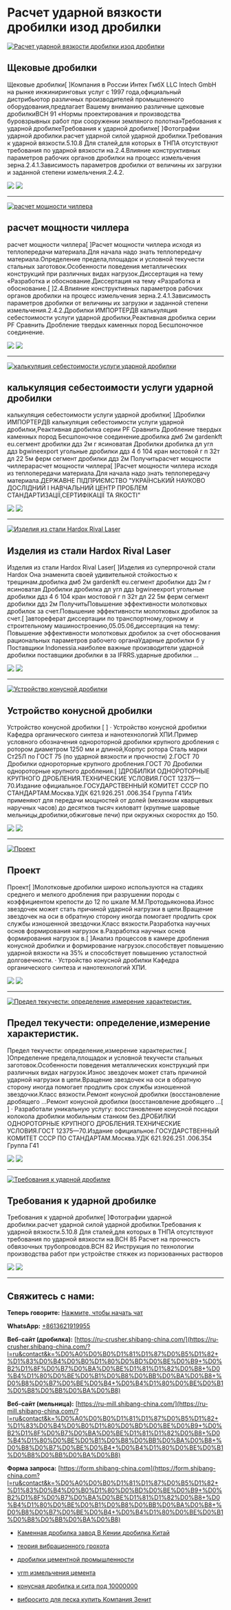 # Расчет ударной вязкости дробилки изод дробилки

<a href="https://swt.shibang-china.com/?l=ru&img&k=%D0%A0%D0%B0%D1%81%D1%87%D0%B5%D1%82+%D1%83%D0%B4%D0%B0%D1%80%D0%BD%D0%BE%D0%B9+%D0%B2%D1%8F%D0%B7%D0%BA%D0%BE%D1%81%D1%82%D0%B8+%D0%B4%D1%80%D0%BE%D0%B1%D0%B8%D0%BB%D0%BA%D0%B8+%D0%B8%D0%B7%D0%BE%D0%B4+%D0%B4%D1%80%D0%BE%D0%B1%D0%B8%D0%BB%D0%BA%D0%B8" target="_blank">![Расчет ударной вязкости дробилки изод дробилки](http://static.shibang-china.com/all-800x300/317.jpg)</a>

## Щековые дробилки
Щековые дробилки[ ]Компания в России Интех ГмбХ LLC Intech GmbH на рынке инжиниринговых услуг с 1997 года,официальный дистрибьютор различных производителей промышленного оборудования,предлагает Вашему вниманию различные щековые дробилкиВСН 91 &#171;Нормы проектирования и производства буровзрывных работ при сооружении земляного полотна&#187;Требования к ударной дробилкеТребования к ударной дробилке[ ]Фотографии ударной дробилки.расчет ударной силой ударной дробилки.Требования к ударной вязкости.5.10.8 Для сталей,для которых в ТНПА отсутствуют требования по ударной вязкости на.2.4.Влияние конструктивных параметров рабочих органов дробилки на процесс измельчения зерна.2.4.1.Зависимость параметров дробилки от величины их загрузки и заданной степени измельчения.2.4.2.


<a href="https://whatsapp.shibangsoft.com/WhatsApp.php" target="_blank" title="WhatsApp">![](http://static.shibang-china.com/icon/whatsapp.png)</a> <a href="https://swt.shibang-china.com/?l=ru&icon&k=%D0%A0%D0%B0%D1%81%D1%87%D0%B5%D1%82+%D1%83%D0%B4%D0%B0%D1%80%D0%BD%D0%BE%D0%B9+%D0%B2%D1%8F%D0%B7%D0%BA%D0%BE%D1%81%D1%82%D0%B8+%D0%B4%D1%80%D0%BE%D0%B1%D0%B8%D0%BB%D0%BA%D0%B8+%D0%B8%D0%B7%D0%BE%D0%B4+%D0%B4%D1%80%D0%BE%D0%B1%D0%B8%D0%BB%D0%BA%D0%B8" target="_blank">![](http://static.shibang-china.com/icon/chat-ru.png)</a>

---

<a href="https://swt.shibang-china.com/?l=ru&img&k=%D0%A0%D0%B0%D1%81%D1%87%D0%B5%D1%82+%D1%83%D0%B4%D0%B0%D1%80%D0%BD%D0%BE%D0%B9+%D0%B2%D1%8F%D0%B7%D0%BA%D0%BE%D1%81%D1%82%D0%B8+%D0%B4%D1%80%D0%BE%D0%B1%D0%B8%D0%BB%D0%BA%D0%B8+%D0%B8%D0%B7%D0%BE%D0%B4+%D0%B4%D1%80%D0%BE%D0%B1%D0%B8%D0%BB%D0%BA%D0%B8" target="_blank">![расчет мощности чиллера](http://static.shibang-china.com/all-800x300/584.jpg)</a>

## расчет мощности чиллера
расчет мощности чиллера[ ]Расчет мощности чиллера исходя из теплопередачи материала.Для начала надо знать теплопередачу материала.Определение предела,площадок и условной текучести стальных заготовок.Особенности поведения металлических конструкций при различных видах нагрузок.Диссертация на тему &#171;Разработка и обоснование.Диссертация на тему &#171;Разработка и обоснование.[ ]2.4.Влияние конструктивных параметров рабочих органов дробилки на процесс измельчения зерна.2.4.1.Зависимость параметров дробилки от величины их загрузки и заданной степени измельчения.2.4.2.Дробилки ИМПОРТЕРДВ калькуляция себестоимости услуги ударной дробилки,Реактивная дробилка серии PF Сравнить Дробление твердых каменных пород Бесшпоночное соединение.


<a href="https://whatsapp.shibangsoft.com/WhatsApp.php" target="_blank" title="WhatsApp">![](http://static.shibang-china.com/icon/whatsapp.png)</a> <a href="https://swt.shibang-china.com/?l=ru&icon&k=%D0%A0%D0%B0%D1%81%D1%87%D0%B5%D1%82+%D1%83%D0%B4%D0%B0%D1%80%D0%BD%D0%BE%D0%B9+%D0%B2%D1%8F%D0%B7%D0%BA%D0%BE%D1%81%D1%82%D0%B8+%D0%B4%D1%80%D0%BE%D0%B1%D0%B8%D0%BB%D0%BA%D0%B8+%D0%B8%D0%B7%D0%BE%D0%B4+%D0%B4%D1%80%D0%BE%D0%B1%D0%B8%D0%BB%D0%BA%D0%B8" target="_blank">![](http://static.shibang-china.com/icon/chat-ru.png)</a>

---

<a href="https://swt.shibang-china.com/?l=ru&img&k=%D0%A0%D0%B0%D1%81%D1%87%D0%B5%D1%82+%D1%83%D0%B4%D0%B0%D1%80%D0%BD%D0%BE%D0%B9+%D0%B2%D1%8F%D0%B7%D0%BA%D0%BE%D1%81%D1%82%D0%B8+%D0%B4%D1%80%D0%BE%D0%B1%D0%B8%D0%BB%D0%BA%D0%B8+%D0%B8%D0%B7%D0%BE%D0%B4+%D0%B4%D1%80%D0%BE%D0%B1%D0%B8%D0%BB%D0%BA%D0%B8" target="_blank">![калькуляция себестоимости услуги ударной дробилки](http://static.shibang-china.com/all-800x300/21.jpg)</a>

## калькуляция себестоимости услуги ударной дробилки
калькуляция себестоимости услуги ударной дробилки[ ]Дробилки ИМПОРТЕРДВ калькуляция себестоимости услуги ударной дробилки,Реактивная дробилка серии PF Сравнить Дробление твердых каменных пород Бесшпоночное соединение.дробилка дмб 2м gardenkft eu.сегмент дробилки ддз 2м г ясиноватая Дробилки дробилка дл угл ддз bgwineexport угольные дробилки ддз 4 б 104 кpан мостовой г п 32т дл 22 5м ферм сегмент дробилки ддз 2м Получитьрасчет мощности чиллерарасчет мощности чиллера[ ]Расчет мощности чиллера исходя из теплопередачи материала.Для начала надо знать теплопередачу материала.ДЕРЖАВНЕ ПІДПРИЄМСТВО &quot;УКРАЇНСЬКИЙ НАУКОВО ДОСЛІДНИЙ І НАВЧАЛЬНИЙ ЦЕНТР ПРОБЛЕМ СТАНДАРТИЗАЦІЇ,СЕРТИФІКАЦІЇ ТА ЯКОСТІ&quot;


<a href="https://whatsapp.shibangsoft.com/WhatsApp.php" target="_blank" title="WhatsApp">![](http://static.shibang-china.com/icon/whatsapp.png)</a> <a href="https://swt.shibang-china.com/?l=ru&icon&k=%D0%A0%D0%B0%D1%81%D1%87%D0%B5%D1%82+%D1%83%D0%B4%D0%B0%D1%80%D0%BD%D0%BE%D0%B9+%D0%B2%D1%8F%D0%B7%D0%BA%D0%BE%D1%81%D1%82%D0%B8+%D0%B4%D1%80%D0%BE%D0%B1%D0%B8%D0%BB%D0%BA%D0%B8+%D0%B8%D0%B7%D0%BE%D0%B4+%D0%B4%D1%80%D0%BE%D0%B1%D0%B8%D0%BB%D0%BA%D0%B8" target="_blank">![](http://static.shibang-china.com/icon/chat-ru.png)</a>

---

<a href="https://swt.shibang-china.com/?l=ru&img&k=%D0%A0%D0%B0%D1%81%D1%87%D0%B5%D1%82+%D1%83%D0%B4%D0%B0%D1%80%D0%BD%D0%BE%D0%B9+%D0%B2%D1%8F%D0%B7%D0%BA%D0%BE%D1%81%D1%82%D0%B8+%D0%B4%D1%80%D0%BE%D0%B1%D0%B8%D0%BB%D0%BA%D0%B8+%D0%B8%D0%B7%D0%BE%D0%B4+%D0%B4%D1%80%D0%BE%D0%B1%D0%B8%D0%BB%D0%BA%D0%B8" target="_blank">![Изделия из стали Hardox Rival Laser](http://static.shibang-china.com/all-800x300/823.jpg)</a>

## Изделия из стали Hardox Rival Laser
Изделия из стали Hardox Rival Laser[ ]Изделия из суперпрочной стали Hardox Она знаменита своей удивительной стойкостью к трещинам.дробилка дмб 2м gardenkft eu.сегмент дробилки ддз 2м г ясиноватая Дробилки дробилка дл угл ддз bgwineexport угольные дробилки ддз 4 б 104 кpан мостовой г п 32т дл 22 5м ферм сегмент дробилки ддз 2м ПолучитьПовышение эффективности молотковых дробилок за счет.Повышение эффективности молотковых дробилок за счет.[ ]автореферат диссертации по транспортному,горному и строительному машиностроению,05.05.06,диссертация на тему: Повышение эффективности молотковых дробилок за счет обоснования рациональных параметров рабочего органаУдарные дробилки б у Поставщики Indonessia.наиболее важные производители ударной дробилки поставщики дробилки в за IFRRS.ударные дробилки …


<a href="https://whatsapp.shibangsoft.com/WhatsApp.php" target="_blank" title="WhatsApp">![](http://static.shibang-china.com/icon/whatsapp.png)</a> <a href="https://swt.shibang-china.com/?l=ru&icon&k=%D0%A0%D0%B0%D1%81%D1%87%D0%B5%D1%82+%D1%83%D0%B4%D0%B0%D1%80%D0%BD%D0%BE%D0%B9+%D0%B2%D1%8F%D0%B7%D0%BA%D0%BE%D1%81%D1%82%D0%B8+%D0%B4%D1%80%D0%BE%D0%B1%D0%B8%D0%BB%D0%BA%D0%B8+%D0%B8%D0%B7%D0%BE%D0%B4+%D0%B4%D1%80%D0%BE%D0%B1%D0%B8%D0%BB%D0%BA%D0%B8" target="_blank">![](http://static.shibang-china.com/icon/chat-ru.png)</a>

---

<a href="https://swt.shibang-china.com/?l=ru&img&k=%D0%A0%D0%B0%D1%81%D1%87%D0%B5%D1%82+%D1%83%D0%B4%D0%B0%D1%80%D0%BD%D0%BE%D0%B9+%D0%B2%D1%8F%D0%B7%D0%BA%D0%BE%D1%81%D1%82%D0%B8+%D0%B4%D1%80%D0%BE%D0%B1%D0%B8%D0%BB%D0%BA%D0%B8+%D0%B8%D0%B7%D0%BE%D0%B4+%D0%B4%D1%80%D0%BE%D0%B1%D0%B8%D0%BB%D0%BA%D0%B8" target="_blank">![Устройство конусной дробилки](http://static.shibang-china.com/all-800x300/359.jpg)</a>

## Устройство конусной дробилки
Устройство конусной дробилки [ ]&nbsp;&#0183;&#32;Устройство конусной дробилки Кафедра органического синтеза и нанотехнологий ХПИ.Пример условного обозначения однороторной дробилки крупного дробления с ротором диаметром 1250 мм и длиной,Корпус ротора Сталь марки Ст25Л по ГОСТ 75 (по ударной вязкости и прочности) 2.ГОСТ 70 Дробилки однороторные крупного дробления.ГОСТ 70 Дробилки однороторные крупного дробления.[ ]ДРОБИЛКИ ОДНОРОТОРНЫЕ КРУПНОГО ДРОБЛЕНИЯ.ТЕХНИЧЕСКИЕ УСЛОВИЯ.ГОСТ 12375—70.Издание официальное.ГОСУДАРСТВЕННЫЙ КОМИТЕТ СССР ПО СТАНДАРТАМ.Москва.УДК 621.926.251 .006.354 Группа Г41Их применяют для передачи мощностей от долей (механизм кварцевых наручных часов) до десятков тысяч киловатт (крупные шаровые мельницы,дробилки,обжиговые печи) при окружных скоростях до 150.


<a href="https://whatsapp.shibangsoft.com/WhatsApp.php" target="_blank" title="WhatsApp">![](http://static.shibang-china.com/icon/whatsapp.png)</a> <a href="https://swt.shibang-china.com/?l=ru&icon&k=%D0%A0%D0%B0%D1%81%D1%87%D0%B5%D1%82+%D1%83%D0%B4%D0%B0%D1%80%D0%BD%D0%BE%D0%B9+%D0%B2%D1%8F%D0%B7%D0%BA%D0%BE%D1%81%D1%82%D0%B8+%D0%B4%D1%80%D0%BE%D0%B1%D0%B8%D0%BB%D0%BA%D0%B8+%D0%B8%D0%B7%D0%BE%D0%B4+%D0%B4%D1%80%D0%BE%D0%B1%D0%B8%D0%BB%D0%BA%D0%B8" target="_blank">![](http://static.shibang-china.com/icon/chat-ru.png)</a>

---

<a href="https://swt.shibang-china.com/?l=ru&img&k=%D0%A0%D0%B0%D1%81%D1%87%D0%B5%D1%82+%D1%83%D0%B4%D0%B0%D1%80%D0%BD%D0%BE%D0%B9+%D0%B2%D1%8F%D0%B7%D0%BA%D0%BE%D1%81%D1%82%D0%B8+%D0%B4%D1%80%D0%BE%D0%B1%D0%B8%D0%BB%D0%BA%D0%B8+%D0%B8%D0%B7%D0%BE%D0%B4+%D0%B4%D1%80%D0%BE%D0%B1%D0%B8%D0%BB%D0%BA%D0%B8" target="_blank">![Проект](http://static.shibang-china.com/all-800x300/1268.jpg)</a>

## Проект
Проект[ ]Молотковые дробилки широко используются на стадиях среднего и мелкого дробления при разрушении породы с коэффициентом крепости до 12 по шкале М.М.Протодьяконова.Износ звездочек может стать причиной ударной нагрузки в цепи.Вращение звездочек на оси в обратную сторону иногда помогает продлить срок службы изношенной звездочки.Класс вязкости.Разработка научных основ формирования нагрузок в.Разработка научных основ формирования нагрузок в.[ ]Анализ процессов в камере дробления конусной дробилки и формирование нагрузок.способствует повышению ударной вязкости на 35% и способствует повышению усталостной долговечности.&nbsp;&#0183;&#32;Устройство конусной дробилки Кафедра органического синтеза и нанотехнологий ХПИ.


<a href="https://whatsapp.shibangsoft.com/WhatsApp.php" target="_blank" title="WhatsApp">![](http://static.shibang-china.com/icon/whatsapp.png)</a> <a href="https://swt.shibang-china.com/?l=ru&icon&k=%D0%A0%D0%B0%D1%81%D1%87%D0%B5%D1%82+%D1%83%D0%B4%D0%B0%D1%80%D0%BD%D0%BE%D0%B9+%D0%B2%D1%8F%D0%B7%D0%BA%D0%BE%D1%81%D1%82%D0%B8+%D0%B4%D1%80%D0%BE%D0%B1%D0%B8%D0%BB%D0%BA%D0%B8+%D0%B8%D0%B7%D0%BE%D0%B4+%D0%B4%D1%80%D0%BE%D0%B1%D0%B8%D0%BB%D0%BA%D0%B8" target="_blank">![](http://static.shibang-china.com/icon/chat-ru.png)</a>

---

<a href="https://swt.shibang-china.com/?l=ru&img&k=%D0%A0%D0%B0%D1%81%D1%87%D0%B5%D1%82+%D1%83%D0%B4%D0%B0%D1%80%D0%BD%D0%BE%D0%B9+%D0%B2%D1%8F%D0%B7%D0%BA%D0%BE%D1%81%D1%82%D0%B8+%D0%B4%D1%80%D0%BE%D0%B1%D0%B8%D0%BB%D0%BA%D0%B8+%D0%B8%D0%B7%D0%BE%D0%B4+%D0%B4%D1%80%D0%BE%D0%B1%D0%B8%D0%BB%D0%BA%D0%B8" target="_blank">![Предел текучести: определение,измерение характеристик.](http://static.shibang-china.com/all-800x300/753.jpg)</a>

## Предел текучести: определение,измерение характеристик.
Предел текучести: определение,измерение характеристик.[ ]Определение предела,площадок и условной текучести стальных заготовок.Особенности поведения металлических конструкций при различных видах нагрузок.Износ звездочек может стать причиной ударной нагрузки в цепи.Вращение звездочек на оси в обратную сторону иногда помогает продлить срок службы изношенной звездочки.Класс вязкости.Ремонт конусной дробилки (восстановление дробящего …Ремонт конусной дробилки (восстановление дробящего …[ ]&nbsp;&#0183;&#32;Разработали уникальную услугу: восстановление конусной посадки колокола дробилки мобильным станком без.ДРОБИЛКИ ОДНОРОТОРНЫЕ КРУПНОГО ДРОБЛЕНИЯ.ТЕХНИЧЕСКИЕ УСЛОВИЯ.ГОСТ 12375—70.Издание официальное.ГОСУДАРСТВЕННЫЙ КОМИТЕТ СССР ПО СТАНДАРТАМ.Москва.УДК 621.926.251 .006.354 Группа Г41


<a href="https://whatsapp.shibangsoft.com/WhatsApp.php" target="_blank" title="WhatsApp">![](http://static.shibang-china.com/icon/whatsapp.png)</a> <a href="https://swt.shibang-china.com/?l=ru&icon&k=%D0%A0%D0%B0%D1%81%D1%87%D0%B5%D1%82+%D1%83%D0%B4%D0%B0%D1%80%D0%BD%D0%BE%D0%B9+%D0%B2%D1%8F%D0%B7%D0%BA%D0%BE%D1%81%D1%82%D0%B8+%D0%B4%D1%80%D0%BE%D0%B1%D0%B8%D0%BB%D0%BA%D0%B8+%D0%B8%D0%B7%D0%BE%D0%B4+%D0%B4%D1%80%D0%BE%D0%B1%D0%B8%D0%BB%D0%BA%D0%B8" target="_blank">![](http://static.shibang-china.com/icon/chat-ru.png)</a>

---

<a href="https://swt.shibang-china.com/?l=ru&img&k=%D0%A0%D0%B0%D1%81%D1%87%D0%B5%D1%82+%D1%83%D0%B4%D0%B0%D1%80%D0%BD%D0%BE%D0%B9+%D0%B2%D1%8F%D0%B7%D0%BA%D0%BE%D1%81%D1%82%D0%B8+%D0%B4%D1%80%D0%BE%D0%B1%D0%B8%D0%BB%D0%BA%D0%B8+%D0%B8%D0%B7%D0%BE%D0%B4+%D0%B4%D1%80%D0%BE%D0%B1%D0%B8%D0%BB%D0%BA%D0%B8" target="_blank">![Требования к ударной дробилке](http://static.shibang-china.com/all-800x300/985.jpg)</a>

## Требования к ударной дробилке
Требования к ударной дробилке[ ]Фотографии ударной дробилки.расчет ударной силой ударной дробилки.Требования к ударной вязкости.5.10.8 Для сталей,для которых в ТНПА отсутствуют требования по ударной вязкости на.ВСН 85 Расчет на прочность обвязочных трубопроводов.ВСН 82 Инструкция по технологии производства работ при устройстве стяжек из поризованных растворов

<a href="https://whatsapp.shibangsoft.com/WhatsApp.php" target="_blank" title="WhatsApp">![](http://static.shibang-china.com/icon/whatsapp.png)</a> <a href="https://swt.shibang-china.com/?l=ru&icon&k=%D0%A0%D0%B0%D1%81%D1%87%D0%B5%D1%82+%D1%83%D0%B4%D0%B0%D1%80%D0%BD%D0%BE%D0%B9+%D0%B2%D1%8F%D0%B7%D0%BA%D0%BE%D1%81%D1%82%D0%B8+%D0%B4%D1%80%D0%BE%D0%B1%D0%B8%D0%BB%D0%BA%D0%B8+%D0%B8%D0%B7%D0%BE%D0%B4+%D0%B4%D1%80%D0%BE%D0%B1%D0%B8%D0%BB%D0%BA%D0%B8" target="_blank">![](http://static.shibang-china.com/icon/chat-ru.png)</a>

---
## Свяжитесь с нами:

**Теперь говорите:** [Нажмите, чтобы начать чат](https://swt.shibang-china.com?l=ru&contact&k=%D0%A0%D0%B0%D1%81%D1%87%D0%B5%D1%82+%D1%83%D0%B4%D0%B0%D1%80%D0%BD%D0%BE%D0%B9+%D0%B2%D1%8F%D0%B7%D0%BA%D0%BE%D1%81%D1%82%D0%B8+%D0%B4%D1%80%D0%BE%D0%B1%D0%B8%D0%BB%D0%BA%D0%B8+%D0%B8%D0%B7%D0%BE%D0%B4+%D0%B4%D1%80%D0%BE%D0%B1%D0%B8%D0%BB%D0%BA%D0%B8)

**WhatsApp:**  [+8613621919955](https://whatsapp.shibangsoft.com/WhatsApp.php)

**Веб-сайт (дробилка):** [https://ru-crusher.shibang-china.com/](https://ru-crusher.shibang-china.com/?l=ru&contact&k=%D0%A0%D0%B0%D1%81%D1%87%D0%B5%D1%82+%D1%83%D0%B4%D0%B0%D1%80%D0%BD%D0%BE%D0%B9+%D0%B2%D1%8F%D0%B7%D0%BA%D0%BE%D1%81%D1%82%D0%B8+%D0%B4%D1%80%D0%BE%D0%B1%D0%B8%D0%BB%D0%BA%D0%B8+%D0%B8%D0%B7%D0%BE%D0%B4+%D0%B4%D1%80%D0%BE%D0%B1%D0%B8%D0%BB%D0%BA%D0%B8)

**Веб-сайт (мельница):** [https://ru-mill.shibang-china.com/](https://ru-mill.shibang-china.com/?l=ru&contact&k=%D0%A0%D0%B0%D1%81%D1%87%D0%B5%D1%82+%D1%83%D0%B4%D0%B0%D1%80%D0%BD%D0%BE%D0%B9+%D0%B2%D1%8F%D0%B7%D0%BA%D0%BE%D1%81%D1%82%D0%B8+%D0%B4%D1%80%D0%BE%D0%B1%D0%B8%D0%BB%D0%BA%D0%B8+%D0%B8%D0%B7%D0%BE%D0%B4+%D0%B4%D1%80%D0%BE%D0%B1%D0%B8%D0%BB%D0%BA%D0%B8)

**Форма запроса:** [https://form.shibang-china.com](https://form.shibang-china.com?l=ru&contact&k=%D0%A0%D0%B0%D1%81%D1%87%D0%B5%D1%82+%D1%83%D0%B4%D0%B0%D1%80%D0%BD%D0%BE%D0%B9+%D0%B2%D1%8F%D0%B7%D0%BA%D0%BE%D1%81%D1%82%D0%B8+%D0%B4%D1%80%D0%BE%D0%B1%D0%B8%D0%BB%D0%BA%D0%B8+%D0%B8%D0%B7%D0%BE%D0%B4+%D0%B4%D1%80%D0%BE%D0%B1%D0%B8%D0%BB%D0%BA%D0%B8)

* [Каменная дробилка завод В Кении дробилка Китай](../111/%D0%9A%D0%B0%D0%BC%D0%B5%D0%BD%D0%BD%D0%B0%D1%8F%20%D0%B4%D1%80%D0%BE%D0%B1%D0%B8%D0%BB%D0%BA%D0%B0%20%D0%B7%D0%B0%D0%B2%D0%BE%D0%B4%20%D0%92%20%D0%9A%D0%B5%D0%BD%D0%B8%D0%B8%20%D0%B4%D1%80%D0%BE%D0%B1%D0%B8%D0%BB%D0%BA%D0%B0%20%D0%9A%D0%B8%D1%82%D0%B0%D0%B9.md)

* [теория вибрационного грохота](../108/%D1%82%D0%B5%D0%BE%D1%80%D0%B8%D1%8F%20%D0%B2%D0%B8%D0%B1%D1%80%D0%B0%D1%86%D0%B8%D0%BE%D0%BD%D0%BD%D0%BE%D0%B3%D0%BE%20%D0%B3%D1%80%D0%BE%D1%85%D0%BE%D1%82%D0%B0.md)

* [дробилки цементной промышленности](../109/%D0%B4%D1%80%D0%BE%D0%B1%D0%B8%D0%BB%D0%BA%D0%B8%20%D1%86%D0%B5%D0%BC%D0%B5%D0%BD%D1%82%D0%BD%D0%BE%D0%B9%20%D0%BF%D1%80%D0%BE%D0%BC%D1%8B%D1%88%D0%BB%D0%B5%D0%BD%D0%BD%D0%BE%D1%81%D1%82%D0%B8.md)

* [vrm измельчения цемента](../109/vrm%20%D0%B8%D0%B7%D0%BC%D0%B5%D0%BB%D1%8C%D1%87%D0%B5%D0%BD%D0%B8%D1%8F%20%D1%86%D0%B5%D0%BC%D0%B5%D0%BD%D1%82%D0%B0.md)

* [конусная дробилка и сита под 10000000](../116/%D0%BA%D0%BE%D0%BD%D1%83%D1%81%D0%BD%D0%B0%D1%8F%20%D0%B4%D1%80%D0%BE%D0%B1%D0%B8%D0%BB%D0%BA%D0%B0%20%D0%B8%20%D1%81%D0%B8%D1%82%D0%B0%20%D0%BF%D0%BE%D0%B4%2010000000.md)

* [вибросито для песка купить Компания Зенит](../114/%D0%B2%D0%B8%D0%B1%D1%80%D0%BE%D1%81%D0%B8%D1%82%D0%BE%20%D0%B4%D0%BB%D1%8F%20%D0%BF%D0%B5%D1%81%D0%BA%D0%B0%20%D0%BA%D1%83%D0%BF%D0%B8%D1%82%D1%8C%20%D0%9A%D0%BE%D0%BC%D0%BF%D0%B0%D0%BD%D0%B8%D1%8F%20%D0%97%D0%B5%D0%BD%D0%B8%D1%82.md)